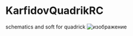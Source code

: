 # KarfidovQuadrikRC
schematics and soft for quadrick
![изображение](https://github.com/user-attachments/assets/6ab622b6-d6b5-48c7-87c4-d20a7573ff98)
